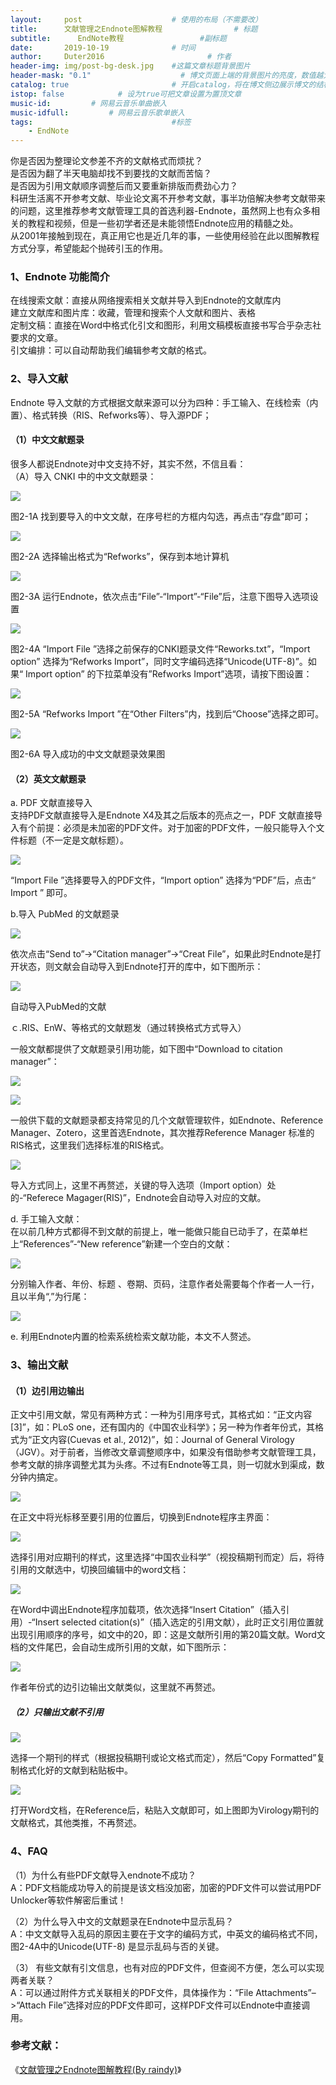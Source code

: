```yaml
---
layout:     post   				    # 使用的布局（不需要改）
title:      文献管理之Endnote图解教程 				# 标题 
subtitle:      EndNote教程                 #副标题
date:       2019-10-19 				# 时间
author:     Duter2016 						# 作者
header-img: img/post-bg-desk.jpg 	#这篇文章标题背景图片
header-mask: "0.1"                    # 博文页面上端的背景图片的亮度，数值越大越黑暗
catalog: true 						# 开启catalog，将在博文侧边展示博文的结构
istop: false            # 设为true可把文章设置为置顶文章
music-id:         # 网易云音乐单曲嵌入
music-idfull:         # 网易云音乐歌单嵌入
tags:								#标签
    - EndNote
---
```


你是否因为整理论文参差不齐的文献格式而烦扰？  
是否因为翻了半天电脑却找不到要找的文献而苦恼？  
是否因为引用文献顺序调整后而又要重新排版而费劲心力？  
科研生活离不开参考文献、毕业论文离不开参考文献，事半功倍解决参考文献带来的问题，这里推荐参考文献管理工具的首选利器-Endnote，虽然网上也有众多相关的教程和视频，但是一些初学者还是未能领悟Endnote应用的精髓之处。  
从2001年接触到现在，真正用它也是近几年的事，一些使用经验在此以图解教程方式分享，希望能起个抛砖引玉的作用。

### 1、Endnote 功能简介  
在线搜索文献：直接从网络搜索相关文献并导入到Endnote的文献库内  
建立文献库和图片库：收藏，管理和搜索个人文献和图片、表格  
定制文稿：直接在Word中格式化引文和图形，利用文稿模板直接书写合乎杂志社要求的文章。  
引文编排：可以自动帮助我们编辑参考文献的格式。

### 2、导入文献  
Endnote 导入文献的方式根据文献来源可以分为四种：手工输入、在线检索（内置）、格式转换（RIS、Refworks等）、导入源PDF；  
#### （1）中文文献题录  
很多人都说Endnote对中文支持不好，其实不然，不信且看：  
（A）导入 CNKI 中的中文文献题录：

![](https://raw.githubusercontent.com/Duter2016/GitNote-images/master/Images/2019/10/19/EndNote_use_001.jpeg)

图2-1A 找到要导入的中文文献，在序号栏的方框内勾选，再点击“存盘”即可；

![](https://raw.githubusercontent.com/Duter2016/GitNote-images/master/Images/2019/10/19/EndNote_use_002.jpeg)

图2-2A 选择输出格式为“Refworks”，保存到本地计算机

![](https://raw.githubusercontent.com/Duter2016/GitNote-images/master/Images/2019/10/19/EndNote_use_003.jpeg)

图2-3A 运行Endnote，依次点击“File”-“Import”-“File”后，注意下图导入选项设置

![](https://raw.githubusercontent.com/Duter2016/GitNote-images/master/Images/2019/10/19/EndNote_use_004.jpeg)

图2-4A “Import File ”选择之前保存的CNKI题录文件“Reworks.txt”，“Import option” 选择为“Refworks Import”，同时文字编码选择“Unicode(UTF-8)”。如果“ Import option” 的下拉菜单没有”Refworks Import”选项，请按下图设置：

![](https://raw.githubusercontent.com/Duter2016/GitNote-images/master/Images/2019/10/19/EndNote_use_005.jpeg)

图2-5A “Refworks Import ”在“Other Filters”内，找到后“Choose”选择之即可。

![](https://raw.githubusercontent.com/Duter2016/GitNote-images/master/Images/2019/10/19/EndNote_use_006.jpeg)

图2-6A 导入成功的中文文献题录效果图

#### （2）英文文献题录  
a. PDF 文献直接导入  
支持PDF文献直接导入是Endnote X4及其之后版本的亮点之一，PDF 文献直接导入有个前提：必须是未加密的PDF文件。对于加密的PDF文件，一般只能导入个文件标题（不一定是文献标题）。

![](https://raw.githubusercontent.com/Duter2016/GitNote-images/master/Images/2019/10/19/EndNote_use_007.jpeg)

“Import File ”选择要导入的PDF文件，“Import option” 选择为“PDF”后，点击“ Import ” 即可。

b.导入  PubMed 的文献题录

![](https://raw.githubusercontent.com/Duter2016/GitNote-images/master/Images/2019/10/19/EndNote_use_008.jpeg)

依次点击“Send to”->“Citation manager”->“Creat File”，如果此时Endnote是打开状态，则文献会自动导入到Endnote打开的库中，如下图所示：

![](https://raw.githubusercontent.com/Duter2016/GitNote-images/master/Images/2019/10/19/EndNote_use_009.jpeg)

自动导入PubMed的文献

ｃ.RIS、EnW、等格式的文献题发（通过转换格式方式导入）

一般文献都提供了文献题录引用功能，如下图中“Download to citation manager”：

![](https://raw.githubusercontent.com/Duter2016/GitNote-images/master/Images/2019/10/19/EndNote_use_010.jpeg)

![](https://raw.githubusercontent.com/Duter2016/GitNote-images/master/Images/2019/10/19/EndNote_use_011.jpeg)

一般供下载的文献题录都支持常见的几个文献管理软件，如Endnote、Reference Manager、Zotero，这里首选Endnote，其次推荐Reference Manager 标准的RIS格式，这里我们选择标准的RIS格式。

![](https://raw.githubusercontent.com/Duter2016/GitNote-images/master/Images/2019/10/19/EndNote_use_012.jpeg)

导入方式同上，这里不再赘述，关键的导入选项（Import option）处的-“Referece Magager(RIS)”，Endnote会自动导入对应的文献。

d. 手工输入文献：  
在以前几种方式都得不到文献的前提上，唯一能做只能自已动手了，在菜单栏上“References”-“New reference”新建一个空白的文献：

![](https://raw.githubusercontent.com/Duter2016/GitNote-images/master/Images/2019/10/19/EndNote_use_013.jpeg)

分别输入作者、年份、标题 、卷期、页码，注意作者处需要每个作者一人一行，且以半角“,”为行尾：

![](https://raw.githubusercontent.com/Duter2016/GitNote-images/master/Images/2019/10/19/EndNote_use_014.jpeg)

e. 利用Endnote内置的检索系统检索文献功能，本文不人赘述。

### 3、输出文献  
#### （1）边引用边输出  
正文中引用文献，常见有两种方式：一种为引用序号式，其格式如：“正文内容[3]”，如：PLoS one，还有国内的《中国农业科学》；另一种为作者年份式，其格式为“正文内容(Cuevas et al., 2012)”，如：Journal of General Virology（JGV）。对于前者，当修改文章调整顺序中，如果没有借助参考文献管理工具，参考文献的排序调整尤其为头疼。不过有Endnote等工具，则一切就水到渠成，数分钟内搞定。

![](https://raw.githubusercontent.com/Duter2016/GitNote-images/master/Images/2019/10/19/EndNote_use_015.jpeg)

在正文中将光标移至要引用的位置后，切换到Endnote程序主界面：

![](https://raw.githubusercontent.com/Duter2016/GitNote-images/master/Images/2019/10/19/EndNote_use_016.jpeg)

选择引用对应期刊的样式，这里选择“中国农业科学”（视投稿期刊而定）后，将待引用的文献选中，切换回编辑中的word文档：

![](https://raw.githubusercontent.com/Duter2016/GitNote-images/master/Images/2019/10/19/EndNote_use_017.jpeg)

在Word中调出Endnote程序加载项，依次选择“Insert Citation”（插入引用）-“Insert selected citation(s)”（插入选定的引用文献），此时正文引用位置就出现引用顺序的序号，如文中的20，即：这是文献所引用的第20篇文献。Word文档的文件尾巴，会自动生成所引用的文献，如下图所示：

![](https://raw.githubusercontent.com/Duter2016/GitNote-images/master/Images/2019/10/19/EndNote_use_018.jpeg)

作者年份式的边引边输出文献类似，这里就不再赘述。

##### （2）只输出文献不引用

![](https://raw.githubusercontent.com/Duter2016/GitNote-images/master/Images/2019/10/19/EndNote_use_019.jpeg)

选择一个期刊的样式（根据投稿期刊或论文格式而定），然后“Copy Formatted”复制格式化好的文献到粘贴板中。

![](https://raw.githubusercontent.com/Duter2016/GitNote-images/master/Images/2019/10/19/EndNote_use_020.jpeg)

打开Word文档，在Reference后，粘贴入文献即可，如上图即为Virology期刊的文献格式，其他类推，不再赘述。  
### 4、FAQ  
（1）为什么有些PDF文献导入endnote不成功？  
A：PDF文档能成功导入的前提是该文档没加密，加密的PDF文件可以尝试用PDF Unlocker等软件解密后重试！

（2）为什么导入中文的文献题录在Endnote中显示乱码？  
A：中文文献导入乱码的原因主要在于文字的编码方式，中英文的编码格式不同，图2-4A中的Unicode(UTF-8) 是显示乱码与否的关键。

（3） 有些文献有引文信息，也有对应的PDF文件，但查阅不方便，怎么可以实现两者关联？  
A：可以通过附件方式关联相关的PDF文件，具体操作为：“File Attachments”–>“Attach File”选择对应的PDF文件即可，这样PDF文件可以Endnote中直接调用。

### 参考文献：
《[文献管理之Endnote图解教程(By raindy)](http://zyq1014zyq1014.blog.163.com/blog/static/51690768201382081822895/)》
